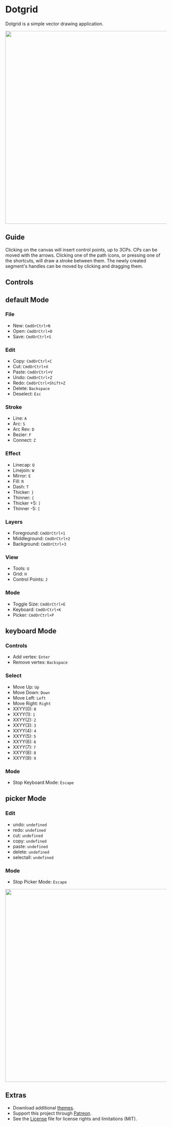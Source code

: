 # Dotgrid

Dotgrid is a simple vector drawing application. 

<img src='https://raw.githubusercontent.com/hundredrabbits/Dotgrid/master/PREVIEW.jpg' width="600"/>

## Guide

Clicking on the canvas will insert control points, up to 3CPs. CPs can be moved with the arrows. Clicking one of the path icons, or pressing one of the shortcuts, will draw a stroke between them. The newly created segment's handles can be moved by clicking and dragging them.

## Controls

## default Mode

### File
- New: `CmdOrCtrl+N`
- Open: `CmdOrCtrl+O`
- Save: `CmdOrCtrl+S`

### Edit
- Copy: `CmdOrCtrl+C`
- Cut: `CmdOrCtrl+X`
- Paste: `CmdOrCtrl+V`
- Undo: `CmdOrCtrl+Z`
- Redo: `CmdOrCtrl+Shift+Z`
- Delete: `Backspace`
- Deselect: `Esc`

### Stroke
- Line: `A`
- Arc: `S`
- Arc Rev: `D`
- Bezier: `F`
- Connect: `Z`

### Effect
- Linecap: `Q`
- Linejoin: `W`
- Mirror: `E`
- Fill: `R`
- Dash: `T`
- Thicker: `}`
- Thinner: `{`
- Thicker +5: `]`
- Thinner -5: `[`

### Layers
- Foreground: `CmdOrCtrl+1`
- Middleground: `CmdOrCtrl+2`
- Background: `CmdOrCtrl+3`

### View
- Tools: `U`
- Grid: `H`
- Control Points: `J`

### Mode
- Toggle Size: `CmdOrCtrl+E`
- Keyboard: `CmdOrCtrl+K`
- Picker: `CmdOrCtrl+P`

## keyboard Mode

### Controls
- Add vertex: `Enter`
- Remove vertex: `Backspace`

### Select
- Move Up: `Up`
- Move Down: `Down`
- Move Left: `Left`
- Move Right: `Right`
- XXYY(0): `0`
- XXYY(1): `1`
- XXYY(2): `2`
- XXYY(3): `3`
- XXYY(4): `4`
- XXYY(5): `5`
- XXYY(6): `6`
- XXYY(7): `7`
- XXYY(8): `8`
- XXYY(9): `9`

### Mode
- Stop Keyboard Mode: `Escape`

## picker Mode

### Edit
- undo: `undefined`
- redo: `undefined`
- cut: `undefined`
- copy: `undefined`
- paste: `undefined`
- delete: `undefined`
- selectall: `undefined`

### Mode
- Stop Picker Mode: `Escape`

<img src='https://cdn.rawgit.com/hundredrabbits/Dotgrid/master/LAYOUT.svg?v=3' width="600"/>

## Extras

- Download additional [themes](https://github.com/hundredrabbits/Themes).
- Support this project through [Patreon](https://patreon.com/100).
- See the [License](LICENSE.md) file for license rights and limitations (MIT).
